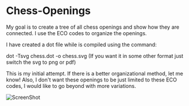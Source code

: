 Chess-Openings
==============

My goal is to create a tree of all chess openings and show how they are connected. I use the ECO codes to organize the openings.

I have created a dot file while is compiled using the command:

dot -Tsvg chess.dot -o chess.svg
(If you want it in some other format just switch the svg to png or pdf)

This is my initial attempt. If there is a better organizational method, let me know! Also, I don't want these openings to be just limited to these ECO codes, I would like to go beyond with more variations.

![ScreenShot](https://raw.githubusercontent.com/bizzk3t/Chess-Openings/master/chess.svg)
